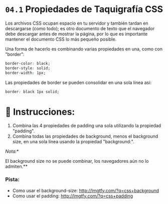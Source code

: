 # `04.1` Propiedades de Taquigrafía CSS

Los archivos CSS ocupan espacio en tu servidor y también tardan en descargarse (como todo); es otro documento de texto que el navegador debe descargar antes de mostrar la página, por lo que es importante mantener el documento CSS lo más pequeño posible.

Una forma de hacerlo es combinando varias propiedades en una, como con "border":

```css
border-color: black;
border-style: solid;
border-width: 1px;
```

Las propiedades de border se pueden consolidar en una sola línea así:

```css
border: black 1px solid;
```

# 📝 Instrucciones:


1. Combina las 4 propiedades de padding una sola utilizando la propiedad "padding".
2. Combina todas las propiedades de background, menos el background size, en una sola línea usando la propiedad "background:".


*Nota:**

 El background size no se puede combinar, los navegadores aún no lo admiten.\*\*

### Pista:

- Como usar el background-size: http://lmgtfy.com/?q=css+background
- Como usar el padding: http://lmgtfy.com/?q=css+padding
